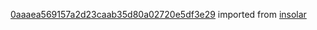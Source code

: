 [0aaaea569157a2d23caab35d80a02720e5df3e29](https://github.com/insolar/insolar/commit/0aaaea569157a2d23caab35d80a02720e5df3e29) imported from [insolar](https://github.com/insolar/insolar)
